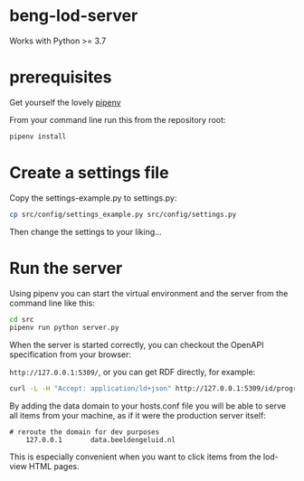 # beng-lod-server


Works with Python >= 3.7

# prerequisites
Get yourself the lovely [pipenv](https://docs.pipenv.org/en/latest/)

From your command line run this from the repository root:

```sh
pipenv install
```

# Create a settings file

Copy the settings-example.py to settings.py:

```sh
cp src/config/settings_example.py src/config/settings.py
```

Then change the settings to your liking...

# Run the server
Using pipenv you can start the virtual environment and the server from the command line like this:

```sh
cd src
pipenv run python server.py
```

When the server is started correctly, you can checkout the OpenAPI specification from your browser: 

`http://127.0.0.1:5309/`, or you can get RDF directly, for example: 

```sh
curl -L -H "Accept: application/ld+json" http://127.0.0.1:5309/id/program/2101608130117680531
``` 

By adding the data domain to your hosts.conf file you will be able to serve all items from your machine, as if it were the production server itself:
```
# reroute the domain for dev purposes
	127.0.0.1       data.beeldengeluid.nl
```
This is especially convenient when you want to click items from the lod-view HTML pages.
